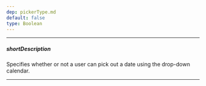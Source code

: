```yaml
---
dep: pickerType.md
default: false
type: Boolean
---
```

---
##### shortDescription
Specifies whether or not a user can pick out a date using the drop-down calendar.

---
